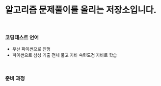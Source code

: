 # 알고리즘 문제풀이를 올리는 저장소입니다.
<br>

### 코딩테스트 언어
 - 우선 파이썬으로 진행
 - 파이썬으로 삼성 기출 전체 풀고 자바 숙련도겸 자바로 학습
 
<br>

### 준비 과정

<br>

    

